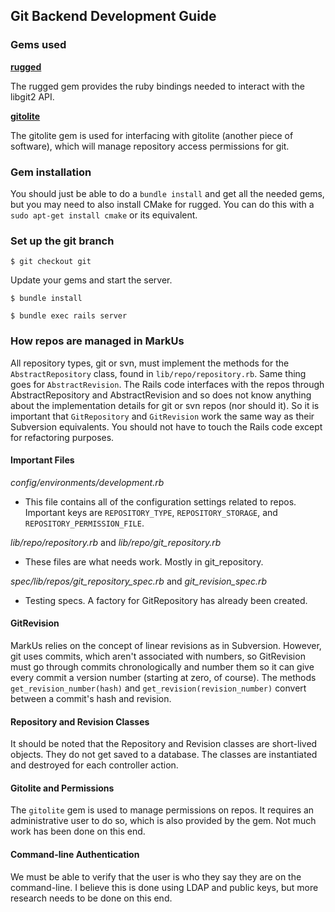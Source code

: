 ## Git Backend Development Guide

### Gems used

[**rugged**](https://github.com/libgit2/rugged)

The rugged gem provides the ruby bindings needed to interact with the libgit2 API.

[**gitolite**](http://rubygems.org/gems/git)

The gitolite gem is used for interfacing with gitolite (another piece of software), which will manage repository access permissions for git.

### Gem installation 

You should just be able to do a `bundle install` and get all the needed gems, but you may need to also install CMake for rugged. You can do this with a `sudo apt-get install cmake` or its equivalent.

### Set up the git branch

`$ git checkout git`

Update your gems and start the server.

`$ bundle install`

`$ bundle exec rails server`

### How repos are managed in MarkUs

All repository types, git or svn, must implement the methods for the `AbstractRepository` class, found in `lib/repo/repository.rb`. Same thing goes for `AbstractRevision`. The Rails code interfaces with the repos through AbstractRepository and AbstractRevision and so does not know anything about the implementation details for git or svn repos (nor should it). So it is important that `GitRepository` and `GitRevision` work the same way as their Subversion equivalents. You should not have to touch the Rails code except for refactoring purposes.

#### Important Files

*config/environments/development.rb*
- This file contains all of the configuration settings related to repos. Important keys are 
`REPOSITORY_TYPE`, `REPOSITORY_STORAGE`, and `REPOSITORY_PERMISSION_FILE`.

*lib/repo/repository.rb* and *lib/repo/git_repository.rb*
- These files are what needs work. Mostly in git_repository.

*spec/lib/repos/git_repository_spec.rb* and *git_revision_spec.rb*
- Testing specs. A factory for GitRepository has already been created.


#### GitRevision

MarkUs relies on the concept of linear revisions as in Subversion. However, git uses commits, which aren't associated with numbers, so GitRevision must go through commits chronologically and number them so it can give every commit a version number (starting at zero, of course). The methods `get_revision_number(hash)` and `get_revision(revision_number)` convert between a commit's hash and revision.

#### Repository and Revision Classes

It should be noted that the Repository and Revision classes are short-lived objects. They do not get saved to a database. The classes are instantiated and destroyed for each controller action.

#### Gitolite and Permissions

The `gitolite` gem is used to manage permissions on repos. It requires an administrative user to do so, which is also provided by the gem. Not much work has been done on this end.

#### Command-line Authentication

We must be able to verify that the user is who they say they are on the command-line. I believe this is done using LDAP and public keys, but more research needs to be done on this end.